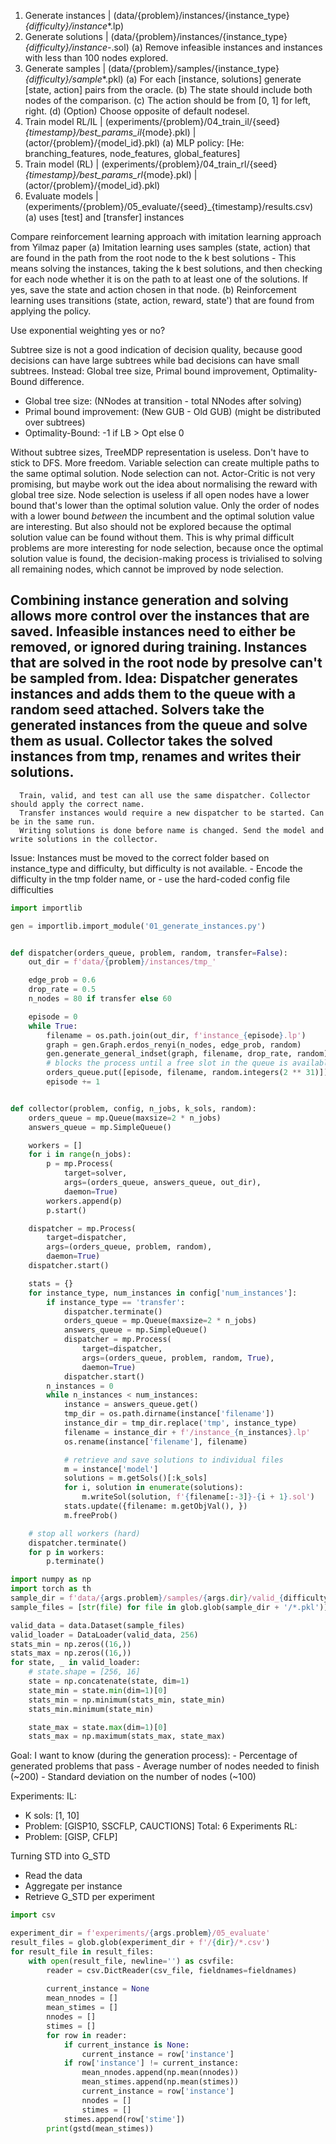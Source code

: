1. Generate instances | (data/{problem}/instances/{instance_type}_{difficulty}/instance_*.lp)
2. Generate solutions | (data/{problem}/instances/{instance_type}_{difficulty}/instance_*-*.sol)
   (a) Remove infeasible instances and instances with less than 100 nodes explored.
3. Generate samples   | (data/{problem}/samples/{instance_type}_{difficulty}/sample_*.pkl)
   (a) For each [instance, solutions] generate [state, action] pairs from the oracle.
   (b) The state should include both nodes of the comparison.
   (c) The action should be from [0, 1] for left, right.
   (d) (Option) Choose opposite of default nodesel.
4. Train model RL/IL  | (experiments/{problem}/04_train_il/{seed}_{timestamp}/best_params_il_{mode}.pkl)
                      | (actor/{problem}/{model_id}.pkl)
   (a) MLP policy: [He: branching_features, node_features, global_features]
4. Train model (RL)   | (experiments/{problem}/04_train_rl/{seed}_{timestamp}/best_params_rl_{mode}.pkl)
                      | (actor/{problem}/{model_id}.pkl)
5. Evaluate models    | (experiments/{problem}/05_evaluate/{seed}_{timestamp}/results.csv)
   (a) uses [test] and [transfer] instances


Compare reinforcement learning approach with imitation learning approach from Yilmaz paper
   (a) Imitation learning uses samples (state, action) that are found in the path from the root node to the k best solutions
      - This means solving the instances, taking the k best solutions, and then checking for each node whether it is
        on the path to at least one of the solutions. If yes, save the state and action chosen in that node.
   (b) Reinforcement learning uses transitions (state, action, reward, state') that are found from applying the policy.

Use exponential weighting yes or no?

Subtree size is not a good indication of decision quality, because good decisions can have large subtrees while bad decisions
can have small subtrees. Instead: Global tree size, Primal bound improvement, Optimality-Bound difference.
- Global tree size: (NNodes at transition - total NNodes after solving)
- Primal bound improvement: (New GUB - Old GUB) (might be distributed over subtrees)
- Optimality-Bound: -1 if LB > Opt else 0

Without subtree sizes, TreeMDP representation is useless. Don't have to stick to DFS. More freedom.
Variable selection can create multiple paths to the same optimal solution. Node selection can not.
Actor-Critic is not very promising, but maybe work out the idea about normalising the reward with global tree size.
Node selection is useless if all open nodes have a lower bound that's lower than the optimal solution value.
Only the order of nodes with a lower bound *between* the incumbent and the optimal solution value are interesting.
But also should not be explored because the optimal solution value can be found without them.
This is why primal difficult problems are more interesting for node selection, because once the optimal solution value is found,
the decision-making process is trivialised to solving all remaining nodes, which cannot be improved by node selection.

Combining instance generation and solving allows more control over the instances that are saved.
   Infeasible instances need to either be removed, or ignored during training.
   Instances that are solved in the root node by presolve can't be sampled from.
Idea: Dispatcher generates instances and adds them to the queue with a random seed attached.
      Solvers take the generated instances from the queue and solve them as usual.
      Collector takes the solved instances from tmp, renames and writes their solutions.
--
      Train, valid, and test can all use the same dispatcher. Collector should apply the correct name.
      Transfer instances would require a new dispatcher to be started. Can be in the same run.
      Writing solutions is done before name is changed. Send the model and write solutions in the collector.
Issue: Instances must be moved to the correct folder based on instance_type and difficulty, but difficulty is not available.
        - Encode the difficulty in the tmp folder name, or
        - use the hard-coded config file difficulties

```python
import importlib

gen = importlib.import_module('01_generate_instances.py')


def dispatcher(orders_queue, problem, random, transfer=False):
    out_dir = f'data/{problem}/instances/tmp_'

    edge_prob = 0.6
    drop_rate = 0.5
    n_nodes = 80 if transfer else 60

    episode = 0
    while True:
        filename = os.path.join(out_dir, f'instance_{episode}.lp')
        graph = gen.Graph.erdos_renyi(n_nodes, edge_prob, random)
        gen.generate_general_indset(graph, filename, drop_rate, random)
        # blocks the process until a free slot in the queue is available
        orders_queue.put([episode, filename, random.integers(2 ** 31)])
        episode += 1


def collector(problem, config, n_jobs, k_sols, random):
    orders_queue = mp.Queue(maxsize=2 * n_jobs)
    answers_queue = mp.SimpleQueue()

    workers = []
    for i in range(n_jobs):
        p = mp.Process(
            target=solver,
            args=(orders_queue, answers_queue, out_dir),
            daemon=True)
        workers.append(p)
        p.start()

    dispatcher = mp.Process(
        target=dispatcher,
        args=(orders_queue, problem, random),
        daemon=True)
    dispatcher.start()

    stats = {}
    for instance_type, num_instances in config['num_instances']:
        if instance_type == 'transfer':
            dispatcher.terminate()
            orders_queue = mp.Queue(maxsize=2 * n_jobs)
            answers_queue = mp.SimpleQueue()
            dispatcher = mp.Process(
                target=dispatcher,
                args=(orders_queue, problem, random, True),
                daemon=True)
            dispatcher.start()
        n_instances = 0
        while n_instances < num_instances:
            instance = answers_queue.get()
            tmp_dir = os.path.dirname(instance['filename'])
            instance_dir = tmp_dir.replace('tmp', instance_type)
            filename = instance_dir + f'/instance_{n_instances}.lp'
            os.rename(instance['filename'], filename)

            # retrieve and save solutions to individual files
            m = instance['model']
            solutions = m.getSols()[:k_sols]
            for i, solution in enumerate(solutions):
                m.writeSol(solution, f'{filename[:-3]}-{i + 1}.sol')
            stats.update({filename: m.getObjVal(), })
            m.freeProb()

    # stop all workers (hard)
    dispatcher.terminate()
    for p in workers:
        p.terminate()
```

```python
import numpy as np
import torch as th
sample_dir = f'data/{args.problem}/samples/{args.dir}/valid_{difficulty}'
sample_files = [str(file) for file in glob.glob(sample_dir + '/*.pkl')]

valid_data = data.Dataset(sample_files)
valid_loader = DataLoader(valid_data, 256)
stats_min = np.zeros((16,))
stats_max = np.zeros((16,))
for state, _ in valid_loader:
    # state.shape = [256, 16]
    state = np.concatenate(state, dim=1)
    state_min = state.min(dim=1)[0]
    stats_min = np.minimum(stats_min, state_min)
    stats_min.minimum(state_min)

    state_max = state.max(dim=1)[0]
    stats_max = np.maximum(stats_max, state_max)
```

Goal: I want to know (during the generation process):
      - Percentage of generated problems that pass
      - Average number of nodes needed to finish  (~200)
      - Standard deviation on the number of nodes (~100)

Experiments:
IL:
- K sols: [1, 10]
- Problem: [GISP10, SSCFLP, CAUCTIONS]
    Total: 6 Experiments
RL:
- Problem: [GISP, CFLP]

Turning STD into G_STD
- Read the data
- Aggregate per instance
- Retrieve G_STD per experiment

```python
import csv

experiment_dir = f'experiments/{args.problem}/05_evaluate'
result_files = glob.glob(experiment_dir + f'/{dir}/*.csv')
for result_file in result_files:
    with open(result_file, newline='') as csvfile:
        reader = csv.DictReader(csv_file, fieldnames=fieldnames)
        
        current_instance = None
        mean_nnodes = []
        mean_stimes = []
        nnodes = []
        stimes = []
        for row in reader:
            if current_instance is None:
                current_instance = row['instance']
            if row['instance'] != current_instance:
                mean_nnodes.append(np.mean(nnodes))
                mean_stimes.append(np.mean(stimes))
                current_instance = row['instance']
                nnodes = []
                stimes = []
            stimes.append(row['stime'])
        print(gstd(mean_stimes))
```
